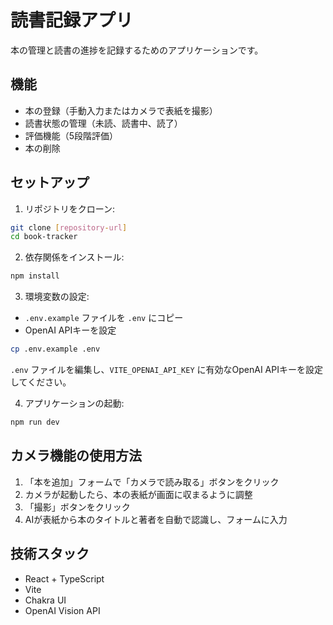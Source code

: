 # 読書記録アプリ

本の管理と読書の進捗を記録するためのアプリケーションです。

## 機能

- 本の登録（手動入力またはカメラで表紙を撮影）
- 読書状態の管理（未読、読書中、読了）
- 評価機能（5段階評価）
- 本の削除

## セットアップ

1. リポジトリをクローン:
```bash
git clone [repository-url]
cd book-tracker
```

2. 依存関係をインストール:
```bash
npm install
```

3. 環境変数の設定:
- `.env.example` ファイルを `.env` にコピー
- OpenAI APIキーを設定
```bash
cp .env.example .env
```
`.env` ファイルを編集し、`VITE_OPENAI_API_KEY` に有効なOpenAI APIキーを設定してください。

4. アプリケーションの起動:
```bash
npm run dev
```

## カメラ機能の使用方法

1. 「本を追加」フォームで「カメラで読み取る」ボタンをクリック
2. カメラが起動したら、本の表紙が画面に収まるように調整
3. 「撮影」ボタンをクリック
4. AIが表紙から本のタイトルと著者を自動で認識し、フォームに入力

## 技術スタック

- React + TypeScript
- Vite
- Chakra UI
- OpenAI Vision API
